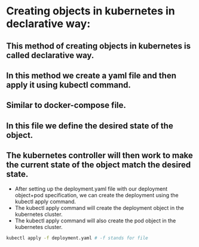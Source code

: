 # Creating objects in kubernetes in declarative way:
## This method of creating objects in kubernetes is called declarative way.
## In this method we create a yaml file and then apply it using kubectl command.
## Similar to docker-compose file.
## In this file we define the desired state of the object.
## The kubernetes controller will then work to make the current state of the object match the desired state.

- After setting up the deployment.yaml file with our deployment object+pod specification, we can create the deployment using the kubectl apply command.
- The kubectl apply command will create the deployment object in the kubernetes cluster.
- The kubectl apply command will also create the pod object in the kubernetes cluster.
```bash
kubectl apply -f deployment.yaml # -f stands for file
```
